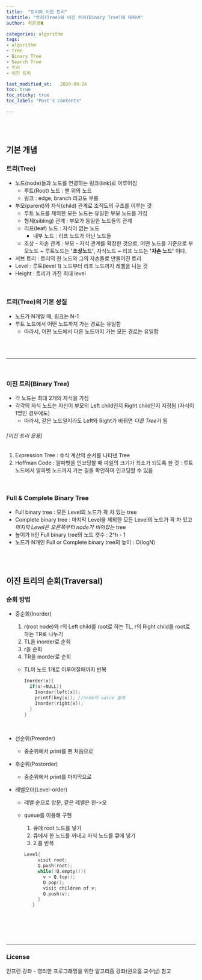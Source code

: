 ```yaml
---
title:  "트리와 이진 트리"
subtitle: "트리(Tree)와 이진 트리(Binary Tree)에 대하여"
author: 취준생🐈

categories: algorithm
tags:
- algorithm
- Tree
- Binary Tree
- Search Tree
- 트리
- 이진 트리

last_modified_at:   2020-09-26
toc: true
toc_sticky: true
toc_label: "Post's Contents"

---
```


<br><br>

## 기본 개념

### 트리(Tree)

+ 노드(node)들과 노드를 연결하는 링크(link)로 이루어짐
  + 루트(Root) 노드 : 맨 위의 노드
  + 링크 : edge, branch 라고도 부름
+ 부모(parent)와 자식(child) 관계로 조직도의 구조를 이루는 것
  + 루트 노드를 제외한 모든 노드는 유일한 부모 노드를 가짐
  + 형제(sibling) 관계 : 부모가 동일한 노드들의 관계
  + 리프(leaf) 노드 : 자식이 없는 노드
    + 내부 노드 : 리프 노드가 아닌 노드들
  + 조상 - 자손 관계 : 부모 - 자식 관계를 확장한 것으로, 어떤 노드를 기준으로 부모노드 ~ 루트노드는 **'조상노드'**, 자식노드 ~ 리프 노드는 **'자손 노드'** 이다.
+ 서브 트리 :  트리의 한 노드와 그의 자손들로 만들어진 트리
+ Level : 루트(level 1) 노드부터 리프 노드까지 레벨을 나눈 것
+ Height :  트리가 가진 최대 level

<br>

### 트리(Tree)의 기본 성질

+ 노드가 N개일 때, 링크는 N-1
+ 루트 노드에서 어떤 노드까지 가는 경로는 유일함
  + 따라서, 어떤 노드에서 다른 노드까지 가는 모든 경로는 유일함

<br><br>

---

<br>

### 이진 트리(Binary Tree)

+ 각 노드는 최대 2개의 자식을 가짐
+ 각각의 자식 노드는 자신이 부모의 Left child인지 Right child인지 지정됨 (자식이 1명인 경우에도)
  + 따라서, 같은 노드일지라도 Left와 Right가 바뀌면 *다른 Tree*가 됨

###### [이진 트리 응용]

1. Expression Tree
   : 수식 계산의 순서를 나타낸 Tree
2. Hoffman Code
   : 알파벳을 인코딩할 때 파일의 크기가 최소가 되도록 한 것
   : 루트 노드에서 알파벳 노드까지 가는 길을 확인하여 인코딩할 수 있음

<br>

### Full & Complete Binary Tree

+ Full binary tree : 모든 Level의 노드가 꽉 차 있는 tree
+ Complete binary tree : 마지막 Level을 제외한 모든 Level의 노드가 꽉 차 있고 *마지막 Level은 오른쪽부터 node가 비어있는* tree
+ 높이가 h인 Full binary tree의 노드 갯수 : 2^h - 1
+ 노드가 N개인 Full or Complete binary tree의 높이 : O(logN)

<br><br>

## 이진 트리의 순회(Traversal)

### 순회 방법

+ 중순회(Inorder)
  1. r(root node)와 r의 Left child를 root로 하는 TL, r의 Right child를 root로 하는 TR로 나누기
  2. TL을 inorder로 순회
  3. r을 순회
  4. TR을 inorder로 순회

  + TL이 노드 1개로 이루어질때까지 반복
    ```cpp
    Inorder(x){
      if(x!=NULL){
        Inorder(left[x]);
        printf(key[x]); //node의 value 출력
        Inorder(right[x]);
      }
    }
    ```

    <br>
+ 선순위(Preorder)
  + 중순위에서 print를 맨 처음으로
    <br>
+ 후순위(Postorder)
  + 중순위에서 print를 마지막으로
    <br>
+ 레벨오더(Level-order)
  + 레벨 순으로 방문, 같은 레벨은 왼->오
  + queue를 이용해 구현
    1. 큐에 root 노드를 넣기
    2. 큐에서 한 노드를 꺼내고 자식 노드를 큐에 넣기
    3. 2.를 반복

    ```cpp
    Level{
         visit root;
         Q.push(root);
         while(!Q.empty()){
           v = Q.top();
           Q.pop();
           visit children of v;
           Q.push(v);
         }
       }
    ```

<br><br><br><br>

---

### License

인프런 강좌 - 영리한 프로그래밍을 위한 알고리즘 강좌(권오흠 교수님) 참고
<br>
<br>

